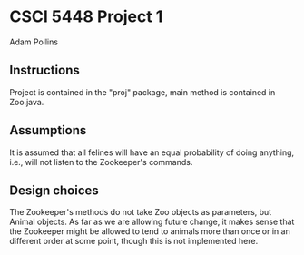 # CSCI 5448 Project 1

Adam Pollins

## Instructions
Project is contained in the "proj" package, main method is contained in Zoo.java.

## Assumptions
It is assumed that all felines will have an equal probability of doing anything, i.e., will not listen to the Zookeeper's commands.

## Design choices
The Zookeeper's methods do not take Zoo objects as parameters, but Animal objects. As far as we are allowing future change, it makes sense that the Zookeeper might be allowed to tend to animals more than once or in an different order at some point, though this is not implemented here.
